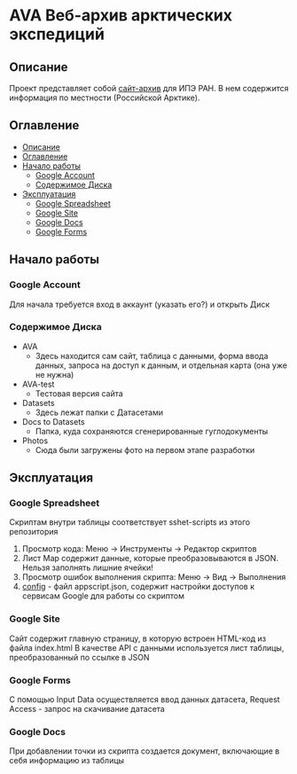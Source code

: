 # AVA Веб-архив арктических экспедиций

## Описание
Проект представляет собой [сайт-архив](https://ava.auditory.ru/) для ИПЭ РАН. В нем содержится информация по местности (Российской Арктике).

## Оглавление
* [Описание](#Описание)
* [Оглавление](#Оглавление)
* [Начало работы](#Начало-работы)
    * [Google Account](#Google-Account)
    * [Содержимое Диска](#Содержимое-Диска)
* [Эксплуатация](#Эксплуатация)
    * [Google Spreadsheet](#Google-Spreadsheet)
    * [Google Site](#Google-Site)
    * [Google Docs](#Google-Docs)
    * [Google Forms](#Google-Forms)

## Начало работы
### Google Account
Для начала требуется вход в аккаунт (указать его?) и открыть Диск

### Содержимое Диска
- AVA
    * Здесь находится сам сайт, таблица с данными, форма ввода данных, запроса на доступ к данным, и отдельная карта (она уже не нужна)
- AVA-test
    * Тестовая версия сайта
- Datasets
    * Здесь лежат папки с Датасетами
- Docs to Datasets
    * Папка, куда сохраняются сгенерированные гуглодокументы
- Photos
    * Сюда были загружены фото на первом этапе разработки

## Эксплуатация
### Google Spreadsheet
Скриптам внутри таблицы соответствует sshet-scripts из этого репозитория

1. Просмотр кода: Меню -> Инструменты -> Редактор скриптов
2. Лист Map содержит данные, которые преобразовываются в JSON. 
Нельзя заполнять лишние ячейки!
3. Просмотр ошибок выполнения скрипта: Меню -> Вид -> Выполнения
4. [config](https://github.com/maryapple/AVA-project/tree/master/config) - файл appscript.json, содержит настройки доступов к сервисам Google для работы со скриптом

### Google Site
Сайт содержит главную страницу, в которую встроен HTML-код из файла index.html
В качестве API с данными используется лист таблицы, преобразованный по ссылке в JSON

### Google Forms
С помощью Input Data осуществляется ввод данных датасета, Request Access - запрос на скачивание датасета

### Google Docs
При добавлении точки из скрипта создается документ, включающие в себя информацию из таблицы